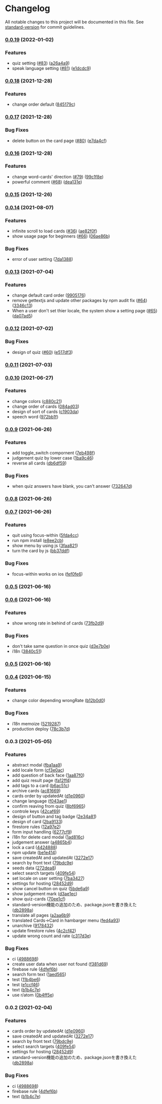 # Changelog

All notable changes to this project will be documented in this file. See [standard-version](https://github.com/conventional-changelog/standard-version) for commit guidelines.

### [0.0.19](https://github.com/neumann-tokyo/word-penne/compare/v0.0.18...v0.0.19) (2022-01-02)


### Features

* quiz setting ([#83](https://github.com/neumann-tokyo/word-penne/issues/83)) ([a26a4a9](https://github.com/neumann-tokyo/word-penne/commit/a26a4a93b04eaf1c8472eb5bdb4c5a91760fc395))
* speak language setting ([#81](https://github.com/neumann-tokyo/word-penne/issues/81)) ([e1dcdc9](https://github.com/neumann-tokyo/word-penne/commit/e1dcdc9d36547b85a2d001a73deebb425482980c))

### [0.0.18](https://github.com/neumann-tokyo/word-penne/compare/v0.0.17...v0.0.18) (2021-12-28)


### Features

* change order default ([845179c](https://github.com/neumann-tokyo/word-penne/commit/845179c19584e2dbcc65e1691c8846f084ffe20c))

### [0.0.17](https://github.com/neumann-tokyo/word-penne/compare/v0.0.16...v0.0.17) (2021-12-28)


### Bug Fixes

* delete button on the card page ([#80](https://github.com/neumann-tokyo/word-penne/issues/80)) ([e7da4cf](https://github.com/neumann-tokyo/word-penne/commit/e7da4cf405c014fce4557c139dbfbc781736ac55))

### [0.0.16](https://github.com/neumann-tokyo/word-penne/compare/v0.0.15...v0.0.16) (2021-12-28)


### Features

* change word-cards' direction ([#79](https://github.com/neumann-tokyo/word-penne/issues/79)) ([99c1f8e](https://github.com/neumann-tokyo/word-penne/commit/99c1f8e56ee216042dd6c36d60c5f084922d1722))
* powerful comment ([#68](https://github.com/neumann-tokyo/word-penne/issues/68)) ([dea131e](https://github.com/neumann-tokyo/word-penne/commit/dea131e99420a1a3adb39e86456cdfe6f0cd854e))

### [0.0.15](https://github.com/neumann-tokyo/word-penne/compare/v0.0.14...v0.0.15) (2021-12-26)

### [0.0.14](https://github.com/neumann-tokyo/word-penne/compare/v0.0.13...v0.0.14) (2021-08-07)


### Features

* infinite scroll to load cards ([#36](https://github.com/neumann-tokyo/word-penne/issues/36)) ([ae82f0f](https://github.com/neumann-tokyo/word-penne/commit/ae82f0f7335210137b10c0d4469e84580e5dc1c9))
* show usage page for beginners ([#66](https://github.com/neumann-tokyo/word-penne/issues/66)) ([06ae86b](https://github.com/neumann-tokyo/word-penne/commit/06ae86bcd9f53de8a88fc3b8c9c8ef77f6546750))


### Bug Fixes

* error of user setting ([7da1388](https://github.com/neumann-tokyo/word-penne/commit/7da1388ef82c3a794cf8c52c12e82cbbc2307dfa))

### [0.0.13](https://github.com/neumann-tokyo/word-penne/compare/v0.0.12...v0.0.13) (2021-07-04)


### Features

* change default card order ([9905176](https://github.com/neumann-tokyo/word-penne/commit/990517660a4eee28c4e49d0da33a8ac180c0f3b5))
* remove gettextjs and update other packages by npm audit fix ([#64](https://github.com/neumann-tokyo/word-penne/issues/64)) ([3346c13](https://github.com/neumann-tokyo/word-penne/commit/3346c13700c9d04a93a854b4037ebaf1b4c758c8))
* When a user don't set thier locale, the system show a setting page ([#65](https://github.com/neumann-tokyo/word-penne/issues/65)) ([da07ad5](https://github.com/neumann-tokyo/word-penne/commit/da07ad5c8c7f6baaa3706dfb6349a0d7e72d68de))

### [0.0.12](https://github.com/neumann-tokyo/word-penne/compare/v0.0.11...v0.0.12) (2021-07-02)


### Bug Fixes

* design of quiz ([#60](https://github.com/neumann-tokyo/word-penne/issues/60)) ([e517df3](https://github.com/neumann-tokyo/word-penne/commit/e517df3408e9d061a1e34c13725e713e32dc9de8))

### [0.0.11](https://github.com/neumann-tokyo/word-penne/compare/v0.0.10...v0.0.11) (2021-07-03)

### [0.0.10](https://github.com/neumann-tokyo/word-penne/compare/v0.0.9...v0.0.10) (2021-06-27)


### Features

* change colors ([c880c21](https://github.com/neumann-tokyo/word-penne/commit/c880c21751e2c45e9c1cb472973a18c3f81f84b7))
* change order of cards ([084ad03](https://github.com/neumann-tokyo/word-penne/commit/084ad0321a851f06bf0ffba9b3c7fa37092b599e))
* design of sort of cards ([c1903da](https://github.com/neumann-tokyo/word-penne/commit/c1903da06d7df079ba7cd02bff369c62d746dbd4))
* speech word ([972bb1f](https://github.com/neumann-tokyo/word-penne/commit/972bb1ffe33e5a70b25bc6dc386effd0763208ca))

### [0.0.9](https://github.com/neumann-tokyo/word-penne/compare/v0.0.8...v0.0.9) (2021-06-26)


### Features

* add toggle_switch compornent ([7eb498f](https://github.com/neumann-tokyo/word-penne/commit/7eb498f0a47a1d370f7c2b3876a03baefc5ca476))
* judgement quiz by lower case ([1ba9c46](https://github.com/neumann-tokyo/word-penne/commit/1ba9c46e4e56fc9326a28557103c6ae53df9e157))
* reverse all cards ([db6df59](https://github.com/neumann-tokyo/word-penne/commit/db6df593d592b87944fc61d2194cf2b05b56d4a9))


### Bug Fixes

* when quiz answers have blank, you can't answer ([732647d](https://github.com/neumann-tokyo/word-penne/commit/732647d9e8929274757542f2e1c35a04429be25f))

### [0.0.8](https://github.com/neumann-tokyo/word-penne/compare/v0.0.7...v0.0.8) (2021-06-26)

### [0.0.7](https://github.com/neumann-tokyo/word-penne/compare/v0.0.6...v0.0.7) (2021-06-26)


### Features

* quit using focus-within ([5fda4cc](https://github.com/neumann-tokyo/word-penne/commit/5fda4cc587c3b67b91c3bb471a4d8d038c88d797))
* run npm install ([e8ee2cb](https://github.com/neumann-tokyo/word-penne/commit/e8ee2cbb726da3b72397ed7a597721f1893dcbeb))
* show menu by using js ([3faa821](https://github.com/neumann-tokyo/word-penne/commit/3faa821bdf2ac2225f49fea0fb1c1735fa8c92dc))
* turn the card by js ([bb37ddf](https://github.com/neumann-tokyo/word-penne/commit/bb37ddfddb0ebff67b2c0092d971deb5a78a47f3))


### Bug Fixes

* focus-within works on ios ([fef0fe6](https://github.com/neumann-tokyo/word-penne/commit/fef0fe642eb55a75ab31b133ff05edaf0576fdfb))

### [0.0.5](https://github.com/neumann-tokyo/word-penne/compare/v0.0.4...v0.0.5) (2021-06-16)

### [0.0.6](https://github.com/neumann-tokyo/word-penne/compare/v0.0.4...v0.0.6) (2021-06-16)


### Features

* show wrong rate in behind of cards ([73fb2d9](https://github.com/neumann-tokyo/word-penne/commit/73fb2d95ebbce0c5395af0f1ed3b3bc6ea86c019))


### Bug Fixes

* don't take same question in once quiz ([d3e7b0e](https://github.com/neumann-tokyo/word-penne/commit/d3e7b0e8f1023b5f51b25fd1598c1565f1be4738))
* i18n ([3840c51](https://github.com/neumann-tokyo/word-penne/commit/3840c51df1c2a865d09fbb78ae7d9ddde4b89ff8))

### [0.0.5](https://github.com/neumann-tokyo/word-penne/compare/v0.0.4...v0.0.5) (2021-06-16)

### [0.0.4](https://github.com/neumann-tokyo/word-penne/compare/v0.0.3...v0.0.4) (2021-06-15)


### Features

* change color depending wrongRate ([b12b0d0](https://github.com/neumann-tokyo/word-penne/commit/b12b0d0ced51bab0d98dfe6ae1242e461bdab20c))


### Bug Fixes

* i18n memoize ([5219287](https://github.com/neumann-tokyo/word-penne/commit/5219287d1f96850cf31b5f007dab04fde36570ca))
* production deploy ([78c3b7d](https://github.com/neumann-tokyo/word-penne/commit/78c3b7d75d8fe548f6babdd292a033491eb38885))

### 0.0.3 (2021-05-05)


### Features

* abstract modal ([fba1aa9](https://github.com/neumann-tokyo/word-penne/commit/fba1aa9fdcab61c150848b564ddd60a36353a0af))
* add locale form ([cf3e0ac](https://github.com/neumann-tokyo/word-penne/commit/cf3e0aca6b3e830164299a72fdd5d5afc98f8cf0))
* add question of back face ([1aa87f0](https://github.com/neumann-tokyo/word-penne/commit/1aa87f01f1992d7f87cea0c7b0d3bc6462d6e7e4))
* add quiz result page ([fa12ff4](https://github.com/neumann-tokyo/word-penne/commit/fa12ff45f80b98fb8fc580ddc419ffced70bef0d))
* add tags to a card ([b6ac51c](https://github.com/neumann-tokyo/word-penne/commit/b6ac51c0445a581dd8766b199e51b1078597433d))
* archive cards ([ac81669](https://github.com/neumann-tokyo/word-penne/commit/ac81669d4f5fb5ac39cf3fefd00604e4a62d41ff))
* cards order by updatedAt ([d1e0960](https://github.com/neumann-tokyo/word-penne/commit/d1e0960b689368821dc6fc2a6e6cf2e2dce76459))
* change language ([f043ae1](https://github.com/neumann-tokyo/word-penne/commit/f043ae142b126800c7108afc8c726460a3c8d5c9))
* confirm reaving from quiz ([8bf6965](https://github.com/neumann-tokyo/word-penne/commit/8bf6965dcec9e6571063bb7837147161898ea3e5))
* controle keys ([42caf69](https://github.com/neumann-tokyo/word-penne/commit/42caf69d26af888fbed2984dfd9af5196445fd27))
* design of button and tag badge ([2e34a81](https://github.com/neumann-tokyo/word-penne/commit/2e34a8126dc2052f06e06f1ad21602da28b19697))
* design of card ([2ba9133](https://github.com/neumann-tokyo/word-penne/commit/2ba9133bbf610691e4c3e5fae499bf91b438bbb1))
* firestore rules ([12a97e2](https://github.com/neumann-tokyo/word-penne/commit/12a97e297ae4eb1fb747d3d3359ac1f281c280fb))
* form input handling ([6277cf9](https://github.com/neumann-tokyo/word-penne/commit/6277cf961d6fa071c6895d3a2c84e07bbd0c82c0))
* i18n for delete card modal ([1ad816c](https://github.com/neumann-tokyo/word-penne/commit/1ad816c9c8f0bc622c004e6ad8e4fea2ee5fba24))
* judgement answer ([a4865b4](https://github.com/neumann-tokyo/word-penne/commit/a4865b40a80fb67f51dc7b89872f82505c220e11))
* lock a card ([4424888](https://github.com/neumann-tokyo/word-penne/commit/44248889814d67a81a543edbea7e8ee34694a85e))
* npm update ([be1e414](https://github.com/neumann-tokyo/word-penne/commit/be1e414aee7279b3a0f2e562ae965ddf1ce21c42))
* save createdAt and updatedAt ([3272e17](https://github.com/neumann-tokyo/word-penne/commit/3272e17cac2584001d1c64fdd87b675dd361c520))
* search by front text ([79bdc9e](https://github.com/neumann-tokyo/word-penne/commit/79bdc9e43650bbe8d600a43ec5cd765db0884c18))
* seeds data ([272dea8](https://github.com/neumann-tokyo/word-penne/commit/272dea88fda3500514c213549994a03e44b3889f))
* select search targets ([409fe54](https://github.com/neumann-tokyo/word-penne/commit/409fe54dc4cdfdc7320207e522da1044b4990395))
* set locale on user setting ([7ba3427](https://github.com/neumann-tokyo/word-penne/commit/7ba34275bdfb159285d7bfc5216d9b845abf8850))
* settings for hosting ([28452d9](https://github.com/neumann-tokyo/word-penne/commit/28452d9dd870b244f9ee879e020b265ae87f54e4))
* show cancel button on quiz ([5bde6a9](https://github.com/neumann-tokyo/word-penne/commit/5bde6a9764970f3d267c3ad070591bf545fc6be9))
* show judgement mark ([d3ae1ec](https://github.com/neumann-tokyo/word-penne/commit/d3ae1ecb40e65ced4c6211b5e1acb3fcd66d7c2d))
* show quiz-cards ([70ee1cf](https://github.com/neumann-tokyo/word-penne/commit/70ee1cf90ee39c111cd278573a4e87ee87a16c17))
* standard-version機能の追加のため、package.jsonを書き換えた ([db2898a](https://github.com/neumann-tokyo/word-penne/commit/db2898a4fd4983aa19e474fd520dbce21ef1400f))
* translate all pages ([a2aa6b9](https://github.com/neumann-tokyo/word-penne/commit/a2aa6b9aa65493d18a5421d2d635b862ac9318ee))
* translated Cards->Card in hambarger menu ([fed4a93](https://github.com/neumann-tokyo/word-penne/commit/fed4a9339c7cbbb6f2265dc30b31ca3557b8b144))
* unarchive ([9178432](https://github.com/neumann-tokyo/word-penne/commit/9178432c63b4536cee0bb3979a4f36b4ebf1e1d2))
* update firestore rules ([4c2cf42](https://github.com/neumann-tokyo/word-penne/commit/4c2cf4201d94060571c02a4f0f23dac3ea4fc55b))
* update wrong count and rate ([c317d3e](https://github.com/neumann-tokyo/word-penne/commit/c317d3e2650179c805c82aa69fd544bdf1cc2fba))


### Bug Fixes

* ci ([4988698](https://github.com/neumann-tokyo/word-penne/commit/49886986ec705a1233fc1fe4e6fa94a525d8dcd5))
* create user data when user not found ([f381d69](https://github.com/neumann-tokyo/word-penne/commit/f381d69dd17a3cbd7c259f88e5cd3ae734010da7))
* firebase rule ([4dfef6b](https://github.com/neumann-tokyo/word-penne/commit/4dfef6bbae0710ac44edaf6161463e55a193b314))
* search form text ([1aed565](https://github.com/neumann-tokyo/word-penne/commit/1aed565f2a8e8cd2aab21cfeace063ec6e8b222a))
* test ([11b4be6](https://github.com/neumann-tokyo/word-penne/commit/11b4be6d5981f7cfc15c991519f21304649a3ad9))
* test ([e1ccf46](https://github.com/neumann-tokyo/word-penne/commit/e1ccf461ca1d0cc26fd4989183b00e7f77792bf2))
* text ([b1b4c7e](https://github.com/neumann-tokyo/word-penne/commit/b1b4c7ea20fd3ea070bdb0d5da8acac928658b48))
* use r/atom ([0b4ff5e](https://github.com/neumann-tokyo/word-penne/commit/0b4ff5eca9d0d973e2d483618c75ef4bf37f08ba))

### 0.0.2 (2021-02-04)


### Features

* cards order by updatedAt ([d1e0960](https://github.com/neumann-tokyo/word-penne/commit/d1e0960b689368821dc6fc2a6e6cf2e2dce76459))
* save createdAt and updatedAt ([3272e17](https://github.com/neumann-tokyo/word-penne/commit/3272e17cac2584001d1c64fdd87b675dd361c520))
* search by front text ([79bdc9e](https://github.com/neumann-tokyo/word-penne/commit/79bdc9e43650bbe8d600a43ec5cd765db0884c18))
* select search targets ([409fe54](https://github.com/neumann-tokyo/word-penne/commit/409fe54dc4cdfdc7320207e522da1044b4990395))
* settings for hosting ([28452d9](https://github.com/neumann-tokyo/word-penne/commit/28452d9dd870b244f9ee879e020b265ae87f54e4))
* standard-version機能の追加のため、package.jsonを書き換えた ([db2898a](https://github.com/neumann-tokyo/word-penne/commit/db2898a4fd4983aa19e474fd520dbce21ef1400f))


### Bug Fixes

* ci ([4988698](https://github.com/neumann-tokyo/word-penne/commit/49886986ec705a1233fc1fe4e6fa94a525d8dcd5))
* firebase rule ([4dfef6b](https://github.com/neumann-tokyo/word-penne/commit/4dfef6bbae0710ac44edaf6161463e55a193b314))
* text ([b1b4c7e](https://github.com/neumann-tokyo/word-penne/commit/b1b4c7ea20fd3ea070bdb0d5da8acac928658b48))
